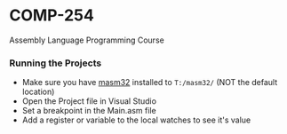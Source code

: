 # COMP-254

Assembly Language Programming Course

### Running the Projects

* Make sure you have [masm32](http://www.masm32.com/masmdl.htm) installed to `T:/masm32/` (NOT the default location)
* Open the Project file in Visual Studio
* Set a breakpoint in the Main.asm file
* Add a register or variable to the local watches to see it's value
